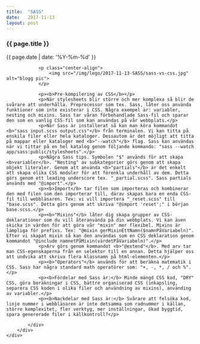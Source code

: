 ```yaml
---
title:  "SASS"
date:   2017-11-13
layout: post
---
```

<div class="section post-content--{{ page.date | date: '%Y-%m-%d' }}">
    <div class="card">
        <div class="container">
            <div class="col s10 post-content">
                <h3>{{ page.title }}</h3>
                <p class="post-date">{{ page.date | date: '%Y-%m-%d' }}</p>
                
                <p class="center-align">
                    <img src="/img/lego/2017-11-13-SASS/sass-vs-css.jpg" alt="blogg pic">
                </p>
                                
                <p><b>Pre-kompilering av CSS</b></p>
                <p>När stylesheets blir större och mer komplexa så blir de svårare att underhålla. Preprocessor som tex. Sass, låter oss använda funktioner som inte existerar i CSS. Några exempel är: variabler, nesting och mixins. Sass tar våran förbehandlade Sass-fil och sparar den som en vanlig CSS-fil som kan användas på vår webbplats.</p>
                <p>När Sass är installerat så kan man köra kommandot <b>"sass input.scss output.css"</b> från terminalen. Vi kan titta på enskila filer eller hela kataloger. Dessautom är det möjligt att titta på mappar eller kataloger med <b>"--watch"</b> flag. Sass kan användas när vi tittar på en hel katalog genom följande kommando: "sass --watch app/sass:public/stylesheets".</p>
                <p>Några Sass tips. Symbolen "$" används för att skapa <b>variabler</b>. "Nesting" av subkategorier görs genom att skapa objekt literaler. Genom att använda <b>"partials"</b> är det enkelt att skapa olika CSS moduler för att förenkla underhåll av dem. Detta görs genom ett leading underscore tex. "_partial.scss". Sass partials används med "@import".</p>
                <p><b>Import</b> tar filen som importeras och kombinerar den med filen som den importerar till, därav skapas bara en enda CSS-fil till webbläsaren. Tex: vi vill importera "_reset.scss" till "base.scss". Detta görs genom att skriva "@import 'reset';" i början base.scss.</p>
                <p><b>"Mixins"</b> låter dig skapa grupper av CSS-deklarationer som du vill återanvända på din webbplats. Vi kan även skicka in värden för att göra vår "mixin" mer flexibel. Mixins är lämpliga för prefixs. Tex: "@mixin gerMixinEttNamn($namnPåVariabeln)". Efter vi skapat mixin så kan den användas som en CSS deklaration genom kommandot "@include namnetPåMixin(värdetPåVariabeln)".</p>
                <p>Arv görs genom kommandot <b>"@extend"</b>. Med arv tar man CSS-egenskaperna från en selektor till en annan. Detta hjälper oss att undvika att skriva flera klassnamn på html-elementen.</p>
                <p><b>"Operators"</b> används för att beräkna matematik i CSS. Sass har några standard math operatörer som: "+, -, *, / och %".</p>
                <p><b>Fördelar med Sass är:</b> Minde mängd CSS kod, "DRY" CSS, göra beräkningar i CSS, bättre organiserad CSS (inkapsling, separera CSS koden i olika filer och användning av mixins), använding av variabler.</p>
                <p><b>Nackdelar med Sass är:</b> Svårare att felsöka kod, linje nummer i webbläsaren är inte detsamma som radnummer i källan, större komplexitet, fler verktyg, mer inställningar, ökad byggtid, spara genererade filer i källkontroll?</p>

            </div>
        </div>
    </div>
</div>